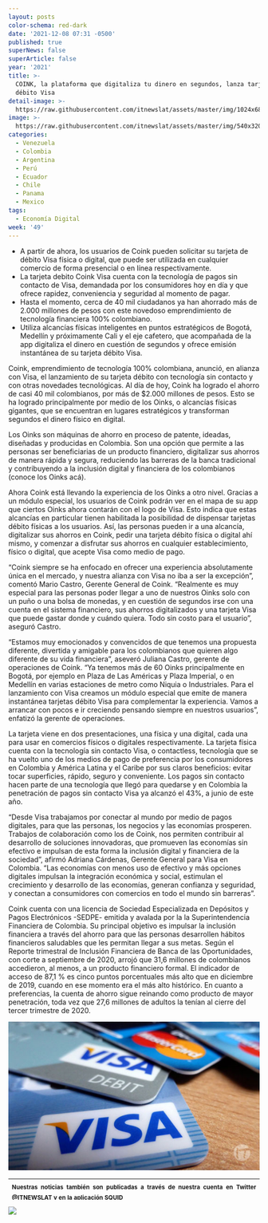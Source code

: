 ```yaml
---
layout: posts
color-schema: red-dark
date: '2021-12-08 07:31 -0500'
published: true
superNews: false
superArticle: false
year: '2021'
title: >-
  COINK, la plataforma que digitaliza tu dinero en segundos, lanza tarjeta de
  débito Visa
detail-image: >-
  https://raw.githubusercontent.com/itnewslat/assets/master/img/1024x680/Visa-Card-g.jpg
image: >-
  https://raw.githubusercontent.com/itnewslat/assets/master/img/540x320/Visa-Card-p.jpg
categories:
  - Venezuela
  - Colombia
  - Argentina
  - Perú
  - Ecuador
  - Chile
  - Panama
  - Mexico
tags:
  - Economía Digital
week: '49'
---
```

- A partir de ahora, los usuarios de Coink pueden solicitar su tarjeta de débito Visa física o digital, que puede ser utilizada en cualquier comercio de forma presencial o en línea respectivamente.
- La tarjeta debito Coink Visa cuenta con la tecnología de pagos sin contacto de Visa,  demandada por los consumidores hoy en día y que ofrece rapidez, conveniencia y seguridad al momento de pagar.
- Hasta el momento, cerca de 40 mil ciudadanos ya han ahorrado más de 2.000 millones de pesos con este novedoso emprendimiento de tecnología financiera 100% colombiano.
- Utiliza alcancías físicas inteligentes en puntos estratégicos de Bogotá, Medellín y próximamente Cali y el eje cafetero,  que acompañada de la app digitaliza el dinero en cuestión de segundos y ofrece emisión instantánea de su tarjeta débito Visa.

Coink, emprendimiento de tecnología 100% colombiana, anunció, en alianza con Visa, el lanzamiento de su tarjeta débito con tecnología sin contacto y con otras novedades tecnológicas. Al día de hoy, Coink ha logrado el ahorro de casi 40 mil colombianos, por más de $2.000 millones de pesos. Esto se ha logrado principalmente por medio de los Oinks, o alcancías físicas gigantes, que se encuentran en lugares estratégicos y transforman segundos el dinero físico en digital.
 
Los Oinks son máquinas de ahorro en proceso de patente, ideadas, diseñadas y producidas en Colombia. Son una opción que permite a las personas ser beneficiarias de un producto financiero, digitalizar sus ahorros de manera rápida y segura, reduciendo las barreras de la banca tradicional y contribuyendo a la inclusión digital y financiera de los colombianos (conoce los Oinks acá).
 
Ahora Coink está llevando la experiencia de los Oinks a otro nivel. Gracias a un módulo especial, los usuarios de Coink podrán ver en el mapa de su app que ciertos Oinks ahora contarán con el logo de Visa. Esto indica que estas alcancías en particular tienen habilitada la posibilidad de dispensar tarjetas débito físicas a los usuarios. Así, las personas pueden ir a una alcancía, digitalizar sus ahorros en Coink, pedir una tarjeta débito física o digital ahí mismo, y comenzar a disfrutar sus ahorros en cualquier establecimiento, físico o digital, que acepte Visa como medio de pago.
 
“Coink siempre se ha enfocado en ofrecer una experiencia absolutamente única en el mercado, y nuestra alianza con Visa no iba a ser la excepción”, comentó Mario Castro, Gerente General de Coink. “Realmente es muy especial para las personas poder llegar a uno de nuestros Oinks solo con un puño o una bolsa de monedas, y en cuestión de segundos irse con una cuenta en el sistema financiero, sus ahorros digitalizados y una tarjeta Visa que puede gastar donde y cuándo quiera. Todo sin costo para el usuario”, aseguró Castro.
 
“Estamos muy emocionados y convencidos de que tenemos una propuesta diferente, divertida y amigable para los colombianos que quieren algo diferente de su vida financiera”, aseveró Juliana Castro, gerente de operaciones de Coink. “Ya tenemos más de 60 Oinks principalmente en Bogotá, por ejemplo en Plaza de Las Américas y Plaza Imperial, o en Medellín en varias estaciones de metro como Niquia o Industriales. Para el lanzamiento con Visa creamos un módulo especial que emite de manera instantánea tarjetas débito Visa para complementar la experiencia. Vamos a arrancar con pocos e ir creciendo pensando siempre en nuestros usuarios”, enfatizó la gerente de operaciones.
 
La tarjeta viene en dos presentaciones, una física y una digital, cada una para usar en comercios físicos o digitales respectivamente. La tarjeta física cuenta con la tecnología sin contacto Visa, o contactless, tecnología que se ha vuelto uno de los medios de pago de preferencia por los consumidores en Colombia y América Latina y el Caribe por sus claros beneficios: evitar tocar superficies, rápido, seguro y conveniente. Los pagos sin contacto hacen parte de una tecnología que llegó para quedarse y en Colombia la penetración de pagos sin contacto Visa ya alcanzó el 43%, a junio de este año.
 
“Desde Visa trabajamos por conectar al mundo por medio de pagos digitales, para que las personas, los negocios y las economías prosperen. Trabajos de colaboración como los de Coink, nos permiten contribuir al desarrollo de soluciones innovadoras, que promueven las economías sin efectivo e impulsan de esta forma la inclusión digital y financiera de la sociedad”, afirmó Adriana Cárdenas, Gerente General para Visa en Colombia. “Las economías con menos uso de efectivo y más opciones digitales impulsan la integración económica y social, estimulan el crecimiento y desarrollo de las economías, generan confianza y seguridad, y conectan a consumidores con comercios en todo el mundo sin barreras”.
 
Coink cuenta con una licencia de Sociedad Especializada en Depósitos y Pagos Electrónicos -SEDPE- emitida y avalada por la la Superintendencia Financiera de Colombia. Su principal objetivo es impulsar la inclusión financiera a través del ahorro para que las personas desarrollen hábitos financieros saludables que les permitan llegar a sus metas.
Según el Reporte trimestral de Inclusión Financiera de Banca de las Oportunidades, con corte a septiembre de 2020, arrojó que 31,6 millones de colombianos accedieron, al menos, a un producto financiero formal. El indicador de acceso de 87,1 % es cinco puntos porcentuales más alto que en diciembre de 2019, cuando en ese momento era el más alto histórico. En cuanto a preferencias, la cuenta de ahorro sigue reinando como producto de mayor penetración, toda vez que 27,6 millones de adultos la tenían al cierre del tercer trimestre de 2020.

![](https://raw.githubusercontent.com/itnewslat/assets/master/img/540x320/Visa-Card-p.jpg)

<table style="height: 42px;" width="569">
<tbody>
<tr>
<td style="text-align: justify;"><sub><strong>Nuestras noticias también son publicadas a través de nuestra cuenta en Twitter <a href="https://twitter.com/itnewslat?lang=es">@ITNEWSLAT</a> y en la aplicación <a href="https://squidapp.co/en/">SQUID</a></strong></sub></td>
</tr>
</tbody>
</table>

<img src="https://tracker.metricool.com/c3po.jpg?hash=56f88a41e39ab42c063cc51676587a04"/>